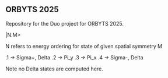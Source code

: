 ## ORBYTS 2025
Repository for the Duo project for ORBYTS 2025.

|N.M> 

N refers to energy ordering for state of given spatial symmetry M

.1 -> Sigma+, Delta
.2 -> Pi_y
.3 -> Pi_x
.4 -> Sigma-, Delta 

Note no Delta states are computed here.